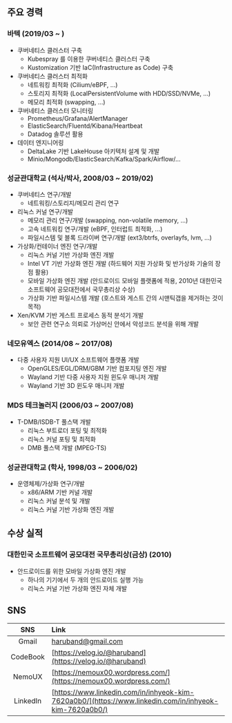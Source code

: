 ## 주요 경력

### 바텍 (2019/03 ~ )

- 쿠버네티스 클러스터 구축
  - Kubespray 를 이용한 쿠버네티스 클러스터 구축
  - Kustomization 기반 IaC(Infrastructure as Code) 구축
- 쿠버네티스 클러스터 최적화
  - 네트워킹 최적화 (Cilium/eBPF, ...)
  - 스토리지 최적화 (LocalPersistentVolume with HDD/SSD/NVMe, ...)
  - 메모리 최적화 (swapping, ...)
- 쿠버네티스 클러스터 모니터링
  - Prometheus/Grafana/AlertManager
  - ElasticSearch/Fluentd/Kibana/Heartbeat
  - Datadog 솔루션 활용
- 데이터 엔지니어링
  - DeltaLake 기반 LakeHouse 아키텍처 설계 및 개발
  - Minio/Mongodb/ElasticSearch/Kafka/Spark/Airflow/...

### 성균관대학교 (석사/박사, 2008/03 ~ 2019/02)

- 쿠버네티스 연구/개발
  - 네트워킹/스토리지/메모리 관리 연구
- 리눅스 커널 연구/개발
  - 메모리 관리 연구/개발 (swapping, non-volatile memory, ...)
  - 고속 네트워킹 연구/개발 (eBPF, 인터럽트 최적화, ...)
  - 파일시스템 및 블록 드라이버 연구/개발 (ext3/btrfs, overlayfs, lvm, ...)
- 가상화/컨테이너 엔진 연구/개발
  - 리눅스 커널 기반 가상화 엔진 개발
  - Intel VT 기반 가상화 엔진 개발 (하드웨어 지원 가상화 및 반가상화 기술의 장점 활용)
  - 모바일 가상화 엔진 개발 (안드로이드 모바일 플랫폼에 적용, 2010년 대한민국 소프트웨어 공모대전에서 국무총리상 수상)
  - 가상화 기반 파일시스템 개발 (호스트와 게스트 간의 시맨틱갭을 제거하는 것이 목적)
- Xen/KVM 기반 게스트 프로세스 동적 분석기 개발
  - 보안 관련 연구소 의뢰로 가상머신 안에서 악성코드 분석을 위해 개발

### 네모유엑스 (2014/08 ~ 2017/08)

- 다중 사용자 지원 UI/UX 소프트웨어 플랫폼 개발
  - OpenGLES/EGL/DRM/GBM 기반 컴포지팅 엔진 개발
  - Wayland 기반 다중 사용자 지원 윈도우 매니저 개발
  - Wayland 기반 3D 윈도우 매니저 개발

### MDS 테크놀러지 (2006/03 ~ 2007/08)

- T-DMB/ISDB-T 풀스택 개발
  - 리눅스 부트로더 포팅 및 최적화
  - 리눅스 커널 포팅 및 최적화
  - DMB 풀스택 개발 (MPEG-TS)

### 성균관대학교 (학사, 1998/03 ~ 2006/02)

- 운영체제/가상화 연구/개발
  - x86/ARM 기반 커널 개발
  - 리눅스 커널 분석 및 개발
  - 리눅스 커널 기반 가상화 엔진 개발

## 수상 실적

### 대한민국 소프트웨어 공모대전 국무총리상(금상) (2010)

- 안드로이드를 위한 모바일 가상화 엔진 개발
  - 하나의 기기에서 두 개의 안드로이드 실행 가능
  - 리눅스 커널 기반 가상화 엔진 자체 개발

## SNS

|   SNS    | Link                                                                                                   |
| :------: | :----------------------------------------------------------------------------------------------------- |
|  Gmail   | [haruband@gmail.com](mailto:haruband@gmail.com)                                                        |
| CodeBook | [https://velog.io/@haruband](https://velog.io/@haruband)                                               |
|  NemoUX  | [https://nemoux00.wordpress.com/](https://nemoux00.wordpress.com/)                                     |
| LinkedIn | [https://www.linkedin.com/in/inhyeok-kim-7620a0b0/](https://www.linkedin.com/in/inhyeok-kim-7620a0b0/) |
